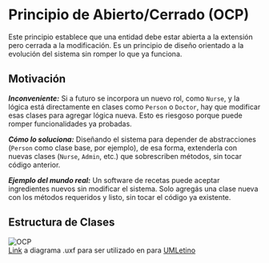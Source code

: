 # Principio de Abierto/Cerrado (OCP)
Este principio establece que una entidad debe estar abierta a la extensión pero cerrada a la modificación. Es un principio de diseño orientado a la evolución del sistema sin romper lo que ya funciona.

## Motivación
___Inconveniente:___ Si a futuro se incorpora un nuevo rol, como ``Nurse``, y la lógica está directamente en clases como ``Person`` o ``Doctor``, hay que modificar esas clases para agregar lógica nueva. Esto es riesgoso porque puede romper funcionalidades ya probadas.

___Cómo lo soluciona:___ Diseñando el sistema para depender de abstracciones (``Person`` como clase base, por ejemplo), de esa forma, extenderla con nuevas clases (``Nurse``, ``Admin``, etc.) que sobrescriben métodos, sin tocar código anterior.

___Ejemplo del mundo real:___ Un software de recetas puede aceptar ingredientes nuevos sin modificar el sistema. Solo agregás una clase nueva con los métodos requeridos y listo, sin tocar el código ya existente.

## Estructura de Clases
![OCP](https://github.com/user-attachments/assets/af3d202e-40b9-4b99-875f-dfac10067102)
<br>
[Link](https://drive.google.com/file/d/1BqbDcyZK-_6ShKtLORUC7wF9N5DWcMlN/view?usp=sharing) a diagrama .uxf para ser utilizado en para [UMLetino](https://www.umletino.com/)
